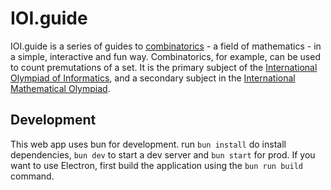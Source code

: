 # IOI.guide

IOI.guide is a series of guides to [combinatorics](https://en.wikipedia.org/wiki/Combinatorics) - a field of mathematics - in a simple, interactive and fun way. Combinatorics, for example, can be used to count premutations of a set. It is the primary subject of the [International Olympiad of Informatics](https://ioinformatics.org/), and a secondary subject in the [International Mathematical Olympiad](https://www.imo-official.org/).

## Development

This web app uses bun for development. run `bun install` do install dependencies, `bun dev` to start a dev server and `bun start` for prod. If you want to use Electron, first build the application using the `bun run build` command.

